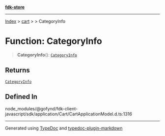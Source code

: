 [**fdk-store**](../../../README.md)
***

[Index](../../../API.md) > [cart](../../README.md) > [<internal>](../README.md) > CategoryInfo

# Function: CategoryInfo

> **CategoryInfo**(): [`CategoryInfo`](../type-aliases/type-alias.CategoryInfo.md)

## Returns

[`CategoryInfo`](../type-aliases/type-alias.CategoryInfo.md)

## Defined In

node\_modules/@gofynd/fdk-client-javascript/sdk/application/Cart/CartApplicationModel.d.ts:1316

***
Generated using [TypeDoc](https://typedoc.org/) and [typedoc-plugin-markdown](https://www.npmjs.com/package/typedoc-plugin-markdown)
